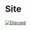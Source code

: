 # Site

[![Discord](https://img.shields.io/discord/310432830138089472?label=Discord)](https://discord.gg/danbooru)
